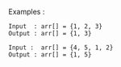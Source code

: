 Examples : 
 

    Input  : arr[] = {1, 2, 3}
    Output : arr[] = {1, 3}

    Input :  arr[] = {4, 5, 1, 2}
    Output : arr[] = {1, 5}
